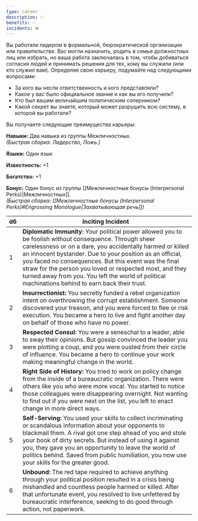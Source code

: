 ```yaml
---
type: career
description: ✅
benefits: ✅
incidents: ❌
---
```

Вы работали лидером в формальной, бюрократической организации или правительстве. Вас могли назначить, родить в семье должностных лиц или избрать, но ваша работа заключалась в том, чтобы добиваться согласия людей и принимать решения для тех, кому вы служили (или кто служил вам). Определяя свою карьеру, подумайте над следующими вопросами:
- За кого вы несли ответственность и кого представляли?    
- Какое у вас было официальное звание и как вы его получили?    
- Кто был вашим величайшим политическим соперником?    
- Какой секрет вы знаете, который может разрушить всю систему, в которой вы работали?

Вы получаете следующие преимущества карьеры:

**Навыки:** Два навыка из группы Межличностных.  
_(Быстрая сборка: Лидерство, Ложь.)_

**Языки:** Один язык

**Известность:** +1

**Богатство:** +1

**Бонус:** Один бонус из группы [[Межличностные бонусы (Interpersonal Perks)|Межличностных]].  
_(Быстрая сборка: [[Межличностные бонусы (Interpersonal Perks)#Engrossing Monologue|Захватывающая речь]])_

| d6  | Inciting Incident                                                                                                                                                                                                                                                                                                                                                                                                                                          |
| --- | ---------------------------------------------------------------------------------------------------------------------------------------------------------------------------------------------------------------------------------------------------------------------------------------------------------------------------------------------------------------------------------------------------------------------------------------------------------- |
| 1   | **Diplomatic Immunity:** Your political power allowed you to be foolish without consequence. Through sheer carelessness or on a dare, you accidentally harmed or killed an innocent bystander. Due to your position as an official, you faced no consequences. But this event was the final straw for the person you loved or respected most, and they turned away from you. You left the world of political machinations behind to earn back their trust. |
| 2   | **Insurrectionist:** You secretly funded a rebel organization intent on overthrowing the corrupt establishment. Someone discovered your treason, and you were forced to flee or risk execution. You became a hero to live and fight another day on behalf of those who have no power.                                                                                                                                                                      |
| 3   | **Respected Consul:** You were a seneschal to a leader, able to sway their opinions. But gossip convinced the leader you were plotting a coup, and you were ousted from their circle of influence. You became a hero to continue your work making meaningful change in the world.                                                                                                                                                                          |
| 4   | **Right Side of History:** You tried to work on policy change from the inside of a bureaucratic organization. There were others like you who were more vocal. You started to notice those colleagues were disappearing overnight. Not wanting to find out if you were next on the list, you left to enact change in more direct ways.                                                                                                                      |
| 5   | **Self-Serving:** You used your skills to collect incriminating or scandalous information about your opponents to blackmail them. A rival got one step ahead of you and stole your book of dirty secrets. But instead of using it against you, they gave you an opportunity to leave the world of politics behind. Saved from public humiliation, you now use your skills for the greater good.                                                            |
| 6   | **Unbound:** The red tape required to achieve anything through your political position resulted in a crisis being mishandled and countless people harmed or killed. After that unfortunate event, you resolved to live unfettered by bureaucratic interference, seeking to do good through action, not paperwork.                                                                                                                                          |
